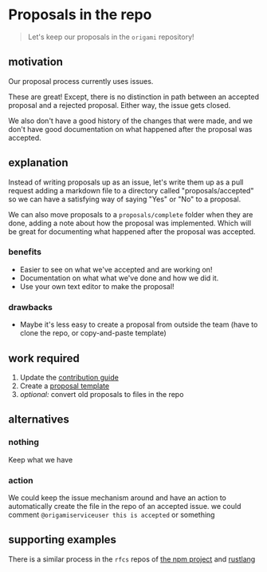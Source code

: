 # Proposals in the repo

> Let's keep our proposals in the `origami` repository!

## motivation

Our proposal process currently uses issues.

These are great! Except, there is no distinction in path between an accepted proposal and a rejected proposal. Either way, the issue gets closed.

We also don't have a good history of the changes that were made, and we don't have good documentation on what happened after the proposal was accepted.

## explanation

Instead of writing proposals up as an issue, let's write them up as a pull request adding a markdown file to a directory called "proposals/accepted" so we can have a satisfying way of saying "Yes" or "No" to a proposal.

We can also move proposals to a `proposals/complete` folder when they are done, adding a note about how the proposal was implemented. Which will be great for documenting what happened after the proposal was accepted.

### benefits

* Easier to see on what we've accepted and are working on!
* Documentation on what what we've done and how we did it.
* Use your own text editor to make the proposal!

### drawbacks

* Maybe it's less easy to create a proposal from outside the team (have to clone the repo, or copy-and-paste template)

## work required

1. Update the [contribution guide](https://github.com/Financial-Times/origami/blob/master/.github/CONTRIBUTING.md)
2. Create a [proposal template](./0000-template.md)
3. _optional:_ convert old proposals to files in the repo

## alternatives

### nothing

Keep what we have

### action

We could keep the issue mechanism around and have an action to automatically create the file in the repo of an accepted issue. we could comment `@origamiserviceuser this is accepted` or something

## supporting examples

There is a similar process in the `rfcs` repos of [the npm project](https://github.com/npm/rfcs) and [rustlang](https://github.com/rust-lang/rfcs/#what-the-process-is)

